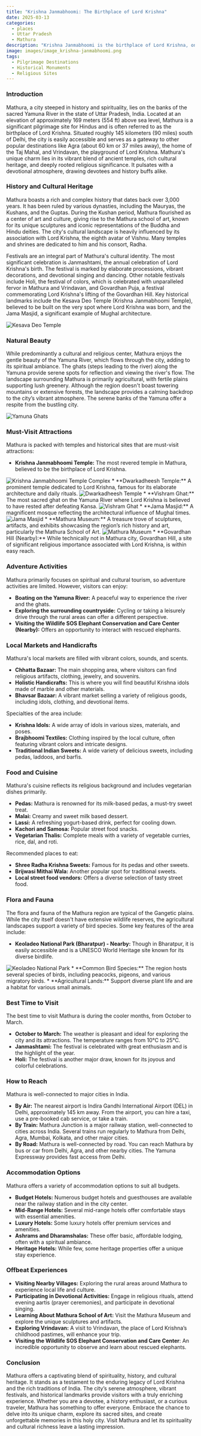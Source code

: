 ```yaml
---
title: "Krishna Janmabhoomi: The Birthplace of Lord Krishna"
date: 2025-03-13
categories:
  - places
  - Uttar Pradesh
  - Mathura
description: "Krishna Janmabhoomi is the birthplace of Lord Krishna, one of the most revered sites in India for Hindus. It marks the exact spot where Krishna was born and is a center of religious and cultural significance in Mathura."
image: images/image_krishna-janmabhoomi.png
tags: 
  - Pilgrimage Destinations
  - Historical Monuments
  - Religious Sites
---
```



### **Introduction**

Mathura, a city steeped in history and spirituality, lies on the banks of the sacred Yamuna River in the state of Uttar Pradesh, India. Located at an elevation of approximately 169 meters (554 ft) above sea level, Mathura is a significant pilgrimage site for Hindus and is often referred to as the birthplace of Lord Krishna. Situated roughly 145 kilometers (90 miles) south of Delhi, the city is easily accessible and serves as a gateway to other popular destinations like Agra (about 60 km or 37 miles away), the home of the Taj Mahal, and Vrindavan, the playground of Lord Krishna. Mathura's unique charm lies in its vibrant blend of ancient temples, rich cultural heritage, and deeply rooted religious significance. It pulsates with a devotional atmosphere, drawing devotees and history buffs alike.

### **History and Cultural Heritage**

Mathura boasts a rich and complex history that dates back over 3,000 years. It has been ruled by various dynasties, including the Mauryas, the Kushans, and the Guptas. During the Kushan period, Mathura flourished as a center of art and culture, giving rise to the Mathura school of art, known for its unique sculptures and iconic representations of the Buddha and Hindu deities. The city's cultural landscape is heavily influenced by its association with Lord Krishna, the eighth avatar of Vishnu. Many temples and shrines are dedicated to him and his consort, Radha.

Festivals are an integral part of Mathura's cultural identity. The most significant celebration is Janmashtami, the annual celebration of Lord Krishna's birth. The festival is marked by elaborate processions, vibrant decorations, and devotional singing and dancing. Other notable festivals include Holi, the festival of colors, which is celebrated with unparalleled fervor in Mathura and Vrindavan, and Govardhan Puja, a festival commemorating Lord Krishna's lifting of the Govardhan Hill. Key historical landmarks include the Kesava Deo Temple (Krishna Janmabhoomi Temple), believed to be built on the very spot where Lord Krishna was born, and the Jama Masjid, a significant example of Mughal architecture.

<img src="placeholder_image_kesava_deo_temple.jpg" alt="Kesava Deo Temple">

### **Natural Beauty**

While predominantly a cultural and religious center, Mathura enjoys the gentle beauty of the Yamuna River, which flows through the city, adding to its spiritual ambiance. The ghats (steps leading to the river) along the Yamuna provide serene spots for reflection and viewing the river's flow. The landscape surrounding Mathura is primarily agricultural, with fertile plains supporting lush greenery. Although the region doesn't boast towering mountains or extensive forests, the landscape provides a calming backdrop to the city’s vibrant atmosphere. The serene banks of the Yamuna offer a respite from the bustling city.

<img src="placeholder_image_yamuna_ghats.jpg" alt="Yamuna Ghats">

### **Must-Visit Attractions**

Mathura is packed with temples and historical sites that are must-visit attractions:

*   **Krishna Janmabhoomi Temple:** The most revered temple in Mathura, believed to be the birthplace of Lord Krishna.
<img src="placeholder_image_krishna_janmabhoomi_temple_complex.jpg" alt="Krishna Janmabhoomi Temple Complex">
*   **Dwarkadheesh Temple:** A prominent temple dedicated to Lord Krishna, famous for its elaborate architecture and daily rituals.
<img src="placeholder_image_dwarkadheesh_temple.jpg" alt="Dwarkadheesh Temple">
*   **Vishram Ghat:** The most sacred ghat on the Yamuna River where Lord Krishna is believed to have rested after defeating Kansa.
<img src="placeholder_image_vishram_ghat.jpg" alt="Vishram Ghat">
*   **Jama Masjid:** A magnificent mosque reflecting the architectural influence of Mughal times.
<img src="placeholder_image_jama_masjid_mathura.jpg" alt="Jama Masjid">
*   **Mathura Museum:** A treasure trove of sculptures, artifacts, and exhibits showcasing the region’s rich history and art, particularly the Mathura School of Art.
<img src="placeholder_image_mathura_museum.jpg" alt="Mathura Museum">
*   **Govardhan Hill (Nearby):** While technically not in Mathura city, Govardhan Hill, a site of significant religious importance associated with Lord Krishna, is within easy reach.

### **Adventure Activities**

Mathura primarily focuses on spiritual and cultural tourism, so adventure activities are limited. However, visitors can enjoy:

*   **Boating on the Yamuna River:** A peaceful way to experience the river and the ghats.
*   **Exploring the surrounding countryside:** Cycling or taking a leisurely drive through the rural areas can offer a different perspective.
*   **Visiting the Wildlife SOS Elephant Conservation and Care Center (Nearby):** Offers an opportunity to interact with rescued elephants.

### **Local Markets and Handicrafts**

Mathura's local markets are filled with vibrant colors, sounds, and scents.

*   **Chhatta Bazaar:** The main shopping area, where visitors can find religious artifacts, clothing, jewelry, and souvenirs.
*   **Holistic Handicrafts:** This is where you will find beautiful Krishna idols made of marble and other materials.
*   **Bhavsar Bazaar:** A vibrant market selling a variety of religious goods, including idols, clothing, and devotional items.

Specialties of the area include:

*   **Krishna Idols:** A wide array of idols in various sizes, materials, and poses.
*   **Brajbhoomi Textiles:** Clothing inspired by the local culture, often featuring vibrant colors and intricate designs.
*   **Traditional Indian Sweets:** A wide variety of delicious sweets, including pedas, laddoos, and barfis.

### **Food and Cuisine**

Mathura's cuisine reflects its religious background and includes vegetarian dishes primarily.

*   **Pedas:** Mathura is renowned for its milk-based pedas, a must-try sweet treat.
*   **Malai:** Creamy and sweet milk based dessert.
*   **Lassi:** A refreshing yogurt-based drink, perfect for cooling down.
*   **Kachori and Samosa:** Popular street food snacks.
*   **Vegetarian Thalis:** Complete meals with a variety of vegetable curries, rice, dal, and roti.

Recommended places to eat:

*   **Shree Radha Krishna Sweets:** Famous for its pedas and other sweets.
*   **Brijwasi Mithai Wala:** Another popular spot for traditional sweets.
*   **Local street food vendors:** Offers a diverse selection of tasty street food.

### **Flora and Fauna**

The flora and fauna of the Mathura region are typical of the Gangetic plains. While the city itself doesn't have extensive wildlife reserves, the agricultural landscapes support a variety of bird species. Some key features of the area include:

*   **Keoladeo National Park (Bharatpur) - Nearby:** Though in Bharatpur, it is easily accessible and is a UNESCO World Heritage site known for its diverse birdlife.
<img src="placeholder_image_keoladeo_national_park.jpg" alt="Keoladeo National Park">
*   **Common Bird Species:** The region hosts several species of birds, including peacocks, pigeons, and various migratory birds.
*   **Agricultural Lands:** Support diverse plant life and are a habitat for various small animals.

### **Best Time to Visit**

The best time to visit Mathura is during the cooler months, from October to March.

*   **October to March:** The weather is pleasant and ideal for exploring the city and its attractions. The temperature ranges from 10°C to 25°C.
*   **Janmashtami:** The festival is celebrated with great enthusiasm and is the highlight of the year.
*   **Holi:** The festival is another major draw, known for its joyous and colorful celebrations.

### **How to Reach**

Mathura is well-connected to major cities in India.

*   **By Air:** The nearest airport is Indira Gandhi International Airport (DEL) in Delhi, approximately 145 km away. From the airport, you can hire a taxi, use a pre-booked cab service, or take a train.
*   **By Train:** Mathura Junction is a major railway station, well-connected to cities across India. Several trains run regularly to Mathura from Delhi, Agra, Mumbai, Kolkata, and other major cities.
*   **By Road:** Mathura is well-connected by road. You can reach Mathura by bus or car from Delhi, Agra, and other nearby cities. The Yamuna Expressway provides fast access from Delhi.

### **Accommodation Options**

Mathura offers a variety of accommodation options to suit all budgets.

*   **Budget Hotels:** Numerous budget hotels and guesthouses are available near the railway station and in the city center.
*   **Mid-Range Hotels:** Several mid-range hotels offer comfortable stays with essential amenities.
*   **Luxury Hotels:** Some luxury hotels offer premium services and amenities.
*   **Ashrams and Dharamshalas:** These offer basic, affordable lodging, often with a spiritual ambiance.
*   **Heritage Hotels:** While few, some heritage properties offer a unique stay experience.

### **Offbeat Experiences**

*   **Visiting Nearby Villages:** Exploring the rural areas around Mathura to experience local life and culture.
*   **Participating in Devotional Activities:** Engage in religious rituals, attend evening aartis (prayer ceremonies), and participate in devotional singing.
*   **Learning About Mathura School of Art:** Visit the Mathura Museum and explore the unique sculptures and artifacts.
*   **Exploring Vrindavan:** A visit to Vrindavan, the place of Lord Krishna’s childhood pastimes, will enhance your trip.
*   **Visiting the Wildlife SOS Elephant Conservation and Care Center**: An incredible opportunity to observe and learn about rescued elephants.

### **Conclusion**

Mathura offers a captivating blend of spirituality, history, and cultural heritage. It stands as a testament to the enduring legacy of Lord Krishna and the rich traditions of India. The city’s serene atmosphere, vibrant festivals, and historical landmarks provide visitors with a truly enriching experience. Whether you are a devotee, a history enthusiast, or a curious traveler, Mathura has something to offer everyone. Embrace the chance to delve into its unique charm, explore its sacred sites, and create unforgettable memories in this holy city. Visit Mathura and let its spirituality and cultural richness leave a lasting impression.


